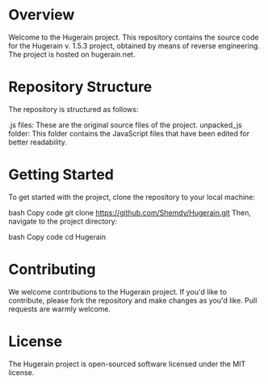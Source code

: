 # Overview
Welcome to the Hugerain project. This repository contains the source code for the Hugerain v. 1.5.3 project, obtained by means of reverse engineering. The project is hosted on hugerain.net.

# Repository Structure
The repository is structured as follows:

.js files: These are the original source files of the project.
unpacked_js folder: This folder contains the JavaScript files that have been edited for better readability.
# Getting Started
To get started with the project, clone the repository to your local machine:

bash
Copy code
git clone https://github.com/Shemdy/Hugerain.git
Then, navigate to the project directory:

bash
Copy code
cd Hugerain
# Contributing
We welcome contributions to the Hugerain project. If you'd like to contribute, please fork the repository and make changes as you'd like. Pull requests are warmly welcome.

# License
The Hugerain project is open-sourced software licensed under the MIT license.
